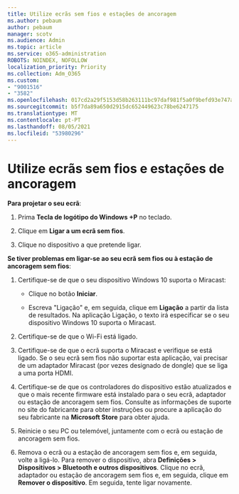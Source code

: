 ```yaml
---
title: Utilize ecrãs sem fios e estações de ancoragem
ms.author: pebaum
author: pebaum
manager: scotv
ms.audience: Admin
ms.topic: article
ms.service: o365-administration
ROBOTS: NOINDEX, NOFOLLOW
localization_priority: Priority
ms.collection: Adm_O365
ms.custom:
- "9001516"
- "3582"
ms.openlocfilehash: 017cd2a29f5153d58b263111bc97daf981f5a0f9befd93e747a06c7e22f01cd7
ms.sourcegitcommit: b5f7da89a650d2915dc652449623c78be6247175
ms.translationtype: MT
ms.contentlocale: pt-PT
ms.lasthandoff: 08/05/2021
ms.locfileid: "53980296"
---
```

# <a name="use-wireless-displays-or-docks"></a>Utilize ecrãs sem fios e estações de ancoragem

**Para projetar o seu ecrã**:

1. Prima **Tecla de logótipo do Windows +P** no teclado.

2. Clique em **Ligar a um ecrã sem fios**.

3. Clique no dispositivo a que pretende ligar.

**Se tiver problemas em ligar-se ao seu ecrã sem fios ou à estação de ancoragem sem fios**:

1. Certifique-se de que o seu dispositivo Windows 10 suporta o Miracast: 

    - Clique no botão **Iniciar**.
    
    - Escreva "Ligação" e, em seguida, clique em **Ligação** a partir da lista de resultados. Na aplicação Ligação, o texto irá especificar se o seu dispositivo Windows 10 suporta o Miracast. 

2. Certifique-se de que o Wi-Fi está ligado. 

3. Certifique-se de que o ecrã suporta o Miracast e verifique se está ligado. Se o seu ecrã sem fios não suportar esta aplicação, vai precisar de um adaptador Miracast (por vezes designado de dongle) que se liga a uma porta HDMI.

4. Certifique-se de que os controladores do dispositivo estão atualizados e que o mais recente firmware está instalado para o seu ecrã, adaptador ou estação de ancoragem sem fios. Consulte as informações de suporte no site do fabricante para obter instruções ou procure a aplicação do seu fabricante na **Microsoft Store** para obter ajuda.

5. Reinicie o seu PC ou telemóvel, juntamente com o ecrã ou estação de ancoragem sem fios.

6. Remova o ecrã ou a estação de ancoragem sem fios e, em seguida, volte a ligá-lo. Para remover o dispositivo, abra **Definições > Dispositivos > Bluetooth e outros dispositivos**. Clique no ecrã, adaptador ou estação de ancoragem sem fios e, em seguida, clique em **Remover o dispositivo**. Em seguida, tente ligar novamente.
